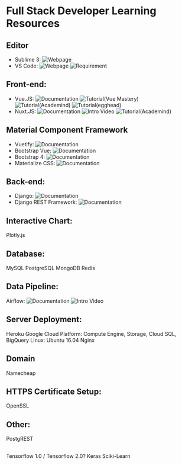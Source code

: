 # Full Stack Developer Learning Resources

## Editor
* Sublime 3: ![Webpage](https://www.sublimetext.com/3)
* VS Code: ![Webpage](https://code.visualstudio.com/) ![Requirement](https://code.visualstudio.com/docs/supporting/requirements)

## Front-end:
* Vue.JS: ![Documentation](https://vuejs.org/) ![Tutorial(Vue Mastery)](https://www.vuemastery.com/courses/intro-to-vue-js/vue-instance) ![Tutorial(Academind)](https://www.youtube.com/watch?v=kskV1q4iokk&list=PL55RiY5tL51p-YU-Uw90qQH419BM4Iz07) ![Tutorial(egghead)](https://egghead.io/courses/develop-basic-web-apps-with-vue-js)
* Nuxt.JS: ![Documentation](https://nuxtjs.org/) ![Intro Video](https://www.youtube.com/watch?v=nteDXuqBfn0) ![Tutorial(Academind)](https://www.youtube.com/watch?v=Dc_5BpIB4X4&list=PL55RiY5tL51pk1RvaQOxI6sJ-yZzExzJn)


## Material Component Framework
* Vuetify: ![Documentation](https://vuetifyjs.com/en/)
* Bootstrap Vue: ![Documentation](https://bootstrap-vue.js.org/)
* Bootstrap 4: ![Documentation](https://getbootstrap.com/)
* Materialize CSS: ![Documentation](https://materializecss.com/)


## Back-end:
* Django: ![Documentation]()
* Django REST Framework: ![Documentation]()


## Interactive Chart:
Plotly.js


## Database:
MySQL
PostgreSQL
MongoDB
Redis

## Data Pipeline:
Airflow: ![Documentation](https://airflow.apache.org/) ![Intro Video](https://www.youtube.com/watch?v=AHMm1wfGuHE)

## Server Deployment:
Heroku
Google Cloud Platform: Compute Engine, Storage, Cloud SQL, BigQuery
Linux: Ubuntu 16.04
Nginx

## Domain
Namecheap


## HTTPS Certificate Setup:
OpenSSL

## Other:
PostgREST

##
Tensorflow 1.0 / Tensorflow 2.0?
Keras
Sciki-Learn
